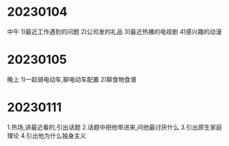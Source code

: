 # 20230104
中午
1)最近工作遇到的问题
2)公司发的礼品
3)最近热播的电视剧
4)感兴趣的动漫
# 20230105
晚上
1)一起骑电动车,聊电动车配置
2)聊食物食谱

# 20230111
1.热场,讲最近看的,引出话题
2.话题中把他带进来,问他最讨厌什么
3.引出原生家庭理论
4.引出他为什么独身主义


